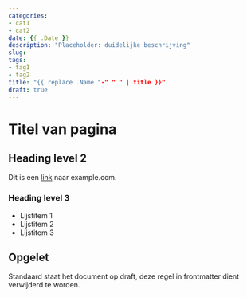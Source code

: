 ```yaml
---
categories:
- cat1
- cat2
date: {{ .Date }}
description: "Placeholder: duidelijke beschrijving"
slug:
tags:
- tag1
- tag2
title: "{{ replace .Name "-" " " | title }}"
draft: true
---
```


# Titel van pagina

## Heading level 2

Dit is een [link](https://example.com/) naar example.com.

### Heading level 3

* Lijstitem 1
* Lijstitem 2
* Lijstitem 3

## Opgelet

Standaard staat het document op draft, deze regel in frontmatter dient verwijderd te worden.

